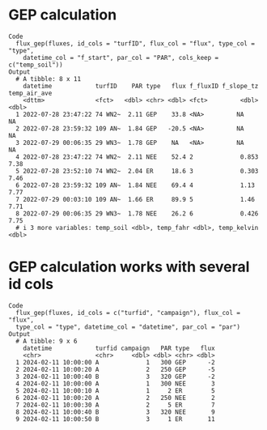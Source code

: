 # GEP calculation

    Code
      flux_gep(fluxes, id_cols = "turfID", flux_col = "flux", type_col = "type",
        datetime_col = "f_start", par_col = "PAR", cols_keep = c("temp_soil"))
    Output
      # A tibble: 8 x 11
        datetime            turfID    PAR type   flux f_fluxID f_slope_tz temp_air_ave
        <dttm>              <fct>   <dbl> <chr> <dbl> <fct>         <dbl>        <dbl>
      1 2022-07-28 23:47:22 74 WN2~  2.11 GEP    33.8 <NA>         NA            NA   
      2 2022-07-28 23:59:32 109 AN~  1.84 GEP   -20.5 <NA>         NA            NA   
      3 2022-07-29 00:06:35 29 WN3~  1.78 GEP    NA   <NA>         NA            NA   
      4 2022-07-28 23:47:22 74 WN2~  2.11 NEE    52.4 2             0.853         7.38
      5 2022-07-28 23:52:10 74 WN2~  2.04 ER     18.6 3             0.303         7.46
      6 2022-07-28 23:59:32 109 AN~  1.84 NEE    69.4 4             1.13          7.77
      7 2022-07-29 00:03:10 109 AN~  1.66 ER     89.9 5             1.46          7.71
      8 2022-07-29 00:06:35 29 WN3~  1.78 NEE    26.2 6             0.426         7.75
      # i 3 more variables: temp_soil <dbl>, temp_fahr <dbl>, temp_kelvin <dbl>

# GEP calculation works with several id cols

    Code
      flux_gep(fluxes, id_cols = c("turfid", "campaign"), flux_col = "flux",
      type_col = "type", datetime_col = "datetime", par_col = "par")
    Output
      # A tibble: 9 x 6
        datetime            turfid campaign   PAR type   flux
        <chr>               <chr>     <dbl> <dbl> <chr> <dbl>
      1 2024-02-11 10:00:00 A             1   300 GEP      -2
      2 2024-02-11 10:00:20 A             2   250 GEP      -5
      3 2024-02-11 10:00:40 B             3   320 GEP      -2
      4 2024-02-11 10:00:00 A             1   300 NEE       3
      5 2024-02-11 10:00:10 A             1     2 ER        5
      6 2024-02-11 10:00:20 A             2   250 NEE       2
      7 2024-02-11 10:00:30 A             2     5 ER        7
      8 2024-02-11 10:00:40 B             3   320 NEE       9
      9 2024-02-11 10:00:50 B             3     1 ER       11

